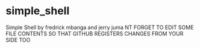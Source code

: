 # simple_shell
Simple Shell by fredrick mbanga and jerry juma
NT FORGET TO EDIT SOME FILE CONTENTS  SO THAT GITHUB REGISTERS CHANGES FROM YOUR SIDE TOO

